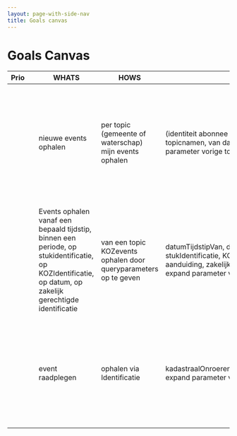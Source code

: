 ```yaml
---
layout: page-with-side-nav
title: Goals canvas
---
```

# Goals Canvas

| Prio |   | WHATS | HOWS | INPUT | OUTPUT | GOALS | STORIES |
| ---- | - | ----- | ---- | ----- | ------ | ----- | ------- |
| | | nieuwe events ophalen | per topic (gemeente of waterschap) mijn events ophalen | (identiteit abonnee in header) topicnaam of topicnamen, van datum/tijdstip, expand parameter vorige toestand KOZ | events met identificatie, tijdstip, aardStukdeel, IndicatieStukCompleet, de nieuwe toestand KOZ (KOZ, zakelijk gerechtigden, publiekrechtelijke beperkingen, privaatrechtelijke beperkingen) en (een link naar) vorige  toestand KOZ | het ophalen van events die ik nog niet heb opgehaald | #34 #31 #28 |
| | | Events ophalen vanaf een bepaald tijdstip, binnen een periode, op stukidentificatie, op KOZIdentificatie, op datum, op zakelijk gerechtigde identificatie | van een topic KOZevents ophalen door queryparameters op te geven | datumTijdstipVan, datumTijdstipTot, stukIdentificatie, KOZidentificatie, kadastrale aanduiding, zakelijkgerechtigeIdentificatie, expand parameter vorige toestand KOZ | events met identificatie, tijdstip, aardStukdeel, IndicatieStukCompleet, de nieuwe toestand KOZ (KOZ, zakelijk gerechtigden, publiekrechtelijke beperkingen, privaatrechtelijke beperkingen) en (een link naar) vorige  toestand KOZ | het zoeken en ophalen van events | #33 #31 #29 |
| | | event raadplegen | ophalen via Identificatie | kadastraalOnroerendeZaakEventIdentificatie, expand parameter vorige toestand KOZ | events met identificatie, tijdstip, aardStukdeel, IndicatieStukCompleet, de nieuwe toestand KOZ (KOZ, zakelijk gerechtigden, publiekrechtelijke beperkingen, privaatrechtelijke beperkingen) en de vorige toestand KOZ | raadplegen van een (vorig) event | #32 #31 |